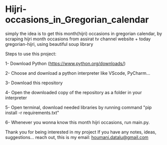 # Hijri-occasions_in_Gregorian_calendar
simply the idea is to get this month(hijri) occasions in gregorian calendar, by scraping hijri month occasions from assirat tv channel website + today gregorian-hijri, using beautiful soup library

Steps to use this project:

1- Download Python (https://www.python.org/downloads/)

2- Choose and download a python interpreter like VScode, PyCharm...

3- Download this repository

4- Open the downloaded copy of the repository as a folder in your interpreter

5- Open terminal, download needed libraries by running command "pip install -r requirements.txt"

6- Whenever you wonna know this month hijri occasions, run main.py.

Thank you for being interested in my project
If you have any notes, ideas, suggestions... reach out, this is my email: houmani.datalu@gmail.com